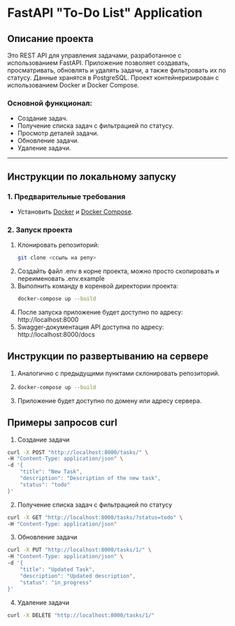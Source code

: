 # FastAPI "To-Do List" Application

## Описание проекта
Это REST API для управления задачами, разработанное с использованием FastAPI. Приложение позволяет создавать, просматривать, обновлять и удалять задачи, а также фильтровать их по статусу. Данные хранятся в PostgreSQL. Проект контейнеризирован с использованием Docker и Docker Compose.

### Основной функционал:
- Создание задач.
- Получение списка задач с фильтрацией по статусу.
- Просмотр деталей задачи.
- Обновление задачи.
- Удаление задачи.

---

## Инструкции по локальному запуску

### 1. Предварительные требования
- Установить [Docker](https://www.docker.com/) и [Docker Compose](https://docs.docker.com/compose/).

### 2. Запуск проекта
1. Клонировать репозиторий:
   ```bash
   git clone <ссыль на репу>
   ```
2. Создайть файл .env в корне проекта, можно просто скопировать и переименовать .env.example
3. Выполнить команду в коренвой директории проекта: 
    ```bash
    docker-compose up --build
    ```
4. После запуска приложение будет доступно по адресу: http://localhost:8000
5. Swagger-документация API доступна по адресу: http://localhost:8000/docs
  
## Инструкции по развертыванию на сервере
1. Аналогично с предыдущими пунктами склонировать репозиторий.
2. ```bash
   docker-compose up --build
   ```
3. Приложение будет доступно по домену или адресу сервера.  

## Примеры запросов curl   
1. Создание задачи
```bash
curl -X POST "http://localhost:8000/tasks/" \
-H "Content-Type: application/json" \
-d '{
    "title": "New Task",
    "description": "Description of the new task",
    "status": "todo"
}'
```
2. Получение списка задач с фильтрацией по статусу  
```bash
curl -X GET "http://localhost:8000/tasks/?status=todo" \
-H "Content-Type: application/json"
```  
3. Обновление задачи
```bash
curl -X PUT "http://localhost:8000/tasks/1/" \
-H "Content-Type: application/json" \
-d '{
    "title": "Updated Task",
    "description": "Updated description",
    "status": "in_progress"
}'
```  
4. Удаление задачи  
```bash
curl -X DELETE "http://localhost:8000/tasks/1/"
```  